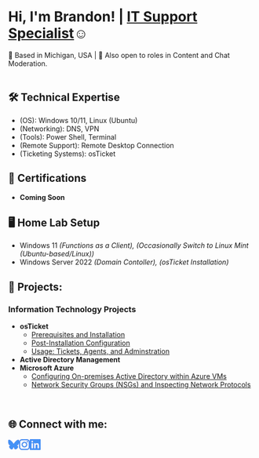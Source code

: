 
<h1> Hi, I'm Brandon! | <a href="https://www.linkedin.com/in/brandontkline/">IT Support Specialist</a>☺</h1>
 📍 Based in Michigan, USA | 🏢 Also open to roles in Content and Chat Moderation.
 
<br/>
<br/>

<h2>🛠️ Technical Expertise</h2>

- (OS): Windows 10/11, Linux (Ubuntu)
- (Networking): DNS, VPN
- (Tools): Power Shell, Terminal
- (Remote Support): Remote Desktop Connection
- (Ticketing Systems): osTicket

<h2>📜 Certifications </h2>

- **Coming Soon**

<h2>🖥️ Home Lab Setup</h2>

- Windows 11 <i>(Functions as a Client), (Occasionally Switch to Linux Mint (Ubuntu-based/Linux))</i>
- Windows Server 2022 <i>(Domain Contoller), (osTicket Installation)</i>

<h2>🚀 Projects:</h2>

<h3>Information Technology Projects</h3>

- <b>osTicket</b>
  - [Prerequisites and Installation](projects/edu/os-ticket/1-osticket-installation.md)
  - [Post-Installation Configuration](projects/edu/os-ticket/2-post-install-config.md)
  - [Usage: Tickets, Agents, and Adminstration](projects/edu/os-ticket/3-osticket-usage.md)
- <b>Active Directory Management</b>
- <b>Microsoft Azure</b>
  - [Configuring On-premises Active Directory within Azure VMs](https://github.com/brandontkline/configure-ad)
  - [Network Security Groups (NSGs) and Inspecting Network Protocols](https://github.com/brandontkline/azure-network-protocols)
 
<br/>
<h2>🌐 Connect with me:</h2>

[<img align="left" alt="Josh | Twitter" width="22px" src="img/bluesky.svg" />][bluesky]
[<img align="left" alt="Josh | LinkedIn" width="22px" src="img/instagram.svg" />][linkedin]
[<img align="left" alt="Josh | Instagram" width="22px" src="img/linkedin.svg" />][instagram]

[bluesky]: masternetra.bsky.social
[instagram]: https://www.instagram.com/brandontkline/
[linkedin]: https://www.linkedin.com/in/brandontkline/
